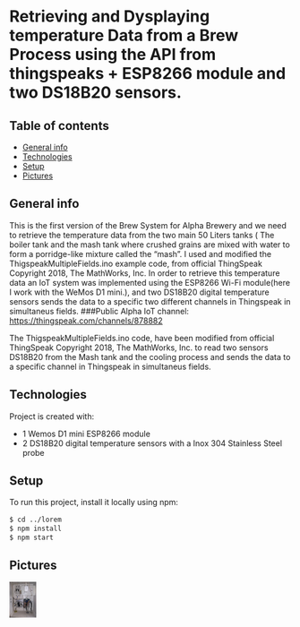 # Retrieving and Dysplaying temperature Data from a Brew Process using the API from thingspeaks + ESP8266 module and two DS18B20 sensors.


## Table of contents
* [General info](#general-info)
* [Technologies](#technologies)
* [Setup](#setup)
* [Pictures](#Pictures)

## General info
This is the first version of the Brew System for Alpha Brewery and we need to retrieve the temperature data from the two main 50 Liters tanks ( The boiler tank and the mash tank where crushed grains are mixed with water to form a porridge-like mixture called the “mash”. I used and modified the ThigspeakMultipleFields.ino example code, from official ThingSpeak Copyright 2018, The MathWorks, Inc.
In order to retrieve this temperature data an IoT system was implemented using the ESP8266 Wi-Fi module(here I work with the WeMos D1 mini.), and two DS18B20 digital temperature sensors sends the data to a specific two different channels in Thingspeak in simultaneus fields.
###Public Alpha IoT channel: https://thingspeak.com/channels/878882

The ThigspeakMultipleFields.ino code, have been modified from official ThingSpeak Copyright 2018, The MathWorks, Inc. to read two sensors DS18B20 from the Mash tank and the cooling process and sends the data to a specific channel in Thingspeak in simultaneus fields.

	
## Technologies
Project is created with:
* 1 Wemos D1 mini ESP8266 module
* 2 DS18B20 digital temperature sensors with a Inox 304 Stainless Steel probe

	
## Setup
To run this project, install it locally using npm:

```
$ cd ../lorem
$ npm install
$ npm start
```

## Pictures

<img src="https://github.com/NorberMV/BrewthingspeakESP8266/blob/master/temperatureData.jpg" width="48">
